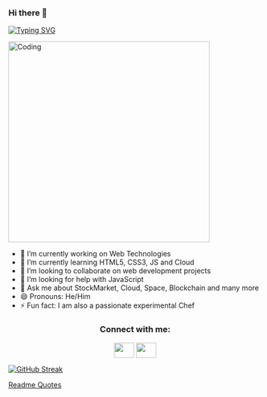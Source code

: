 ### Hi there 👋

<!--
**Sahilkashyap22/Sahilkashyap22** is a ✨ _special_ ✨ repository because its `README.md` (this file) appears on your GitHub profile.

Here are some ideas to get you started:
-->

[![Typing SVG](https://readme-typing-svg.herokuapp.com/?lines=Hello+and+Welcome+to;Sahil+Kashyap's+Github)](https://git.io/typing-svg)


 <img align="center" alt="Coding" width="400" src="https://res.cloudinary.com/practicaldev/image/fetch/s--sNXjzc6P--/c_limit%2Cf_auto%2Cfl_progressive%2Cq_66%2Cw_880/https://media1.tenor.com/images/0c34272909ee2a4db5606a014082312b/tenor.gif%3Fitemid%3D15828752">



- 🔭 I’m currently working on Web Technologies
- 🌱 I’m currently learning HTML5, CSS3, JS and Cloud
- 👯 I’m looking to collaborate on web development projects
- 🤔 I’m looking for help with JavaScript
- 💬 Ask me about StockMarket, Cloud, Space, Blockchain and many more 
- 😄 Pronouns: He/Him
- ⚡ Fun fact: I am also a passionate experimental Chef



<h3 align="center">Connect with me:</h3>
<p align="center">
<a href="https://www.linkedin.com/in/sahil-kashyap/" target="blank"><img align="center" src="https://cdn.jsdelivr.net/npm/simple-icons@3.0.1/icons/twitter.svg" alt="" height="30" width="40" /></a>
<a href="kashyap6sahil@gmail.com" target="blank"><img align="center" src="https://cdn.jsdelivr.net/npm/simple-icons@3.0.1/icons/linkedin.svg" alt="" height="30" width="40" /></a>

  
  

  [![GitHub Streak](http://github-readme-streak-stats.herokuapp.com?user=Sahilkashyap22&theme=navy-gear&hide_border=true&date_format=M%20j%5B%2C%20Y%5D)](https://git.io/streak-stats)
  
  
  [Readme Quotes](https://quotes-github-readme.vercel.app/api?type=horizontal&theme=dark)

